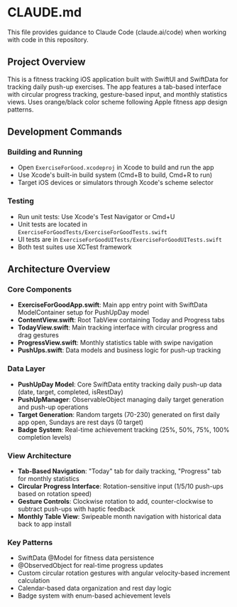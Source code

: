 # CLAUDE.md

This file provides guidance to Claude Code (claude.ai/code) when working with code in this repository.

## Project Overview

This is a fitness tracking iOS application built with SwiftUI and SwiftData for tracking daily push-up exercises. The app features a tab-based interface with circular progress tracking, gesture-based input, and monthly statistics views. Uses orange/black color scheme following Apple fitness app design patterns.

## Development Commands

### Building and Running
- Open `ExerciseForGood.xcodeproj` in Xcode to build and run the app
- Use Xcode's built-in build system (Cmd+B to build, Cmd+R to run)
- Target iOS devices or simulators through Xcode's scheme selector

### Testing
- Run unit tests: Use Xcode's Test Navigator or Cmd+U
- Unit tests are located in `ExerciseForGoodTests/ExerciseForGoodTests.swift`
- UI tests are in `ExerciseForGoodUITests/ExerciseForGoodUITests.swift`
- Both test suites use XCTest framework

## Architecture Overview

### Core Components
- **ExerciseForGoodApp.swift**: Main app entry point with SwiftData ModelContainer setup for PushUpDay model
- **ContentView.swift**: Root TabView containing Today and Progress tabs
- **TodayView.swift**: Main tracking interface with circular progress and drag gestures
- **ProgressView.swift**: Monthly statistics table with swipe navigation
- **PushUps.swift**: Data models and business logic for push-up tracking

### Data Layer
- **PushUpDay Model**: Core SwiftData entity tracking daily push-up data (date, target, completed, isRestDay)
- **PushUpManager**: ObservableObject managing daily target generation and push-up operations
- **Target Generation**: Random targets (70-230) generated on first daily app open, Sundays are rest days (0 target)
- **Badge System**: Real-time achievement tracking (25%, 50%, 75%, 100% completion levels)

### View Architecture
- **Tab-Based Navigation**: "Today" tab for daily tracking, "Progress" tab for monthly statistics
- **Circular Progress Interface**: Rotation-sensitive input (1/5/10 push-ups based on rotation speed)
- **Gesture Controls**: Clockwise rotation to add, counter-clockwise to subtract push-ups with haptic feedback
- **Monthly Table View**: Swipeable month navigation with historical data back to app install

### Key Patterns
- SwiftData @Model for fitness data persistence
- @ObservedObject for real-time progress updates
- Custom circular rotation gestures with angular velocity-based increment calculation
- Calendar-based data organization and rest day logic
- Badge system with enum-based achievement levels